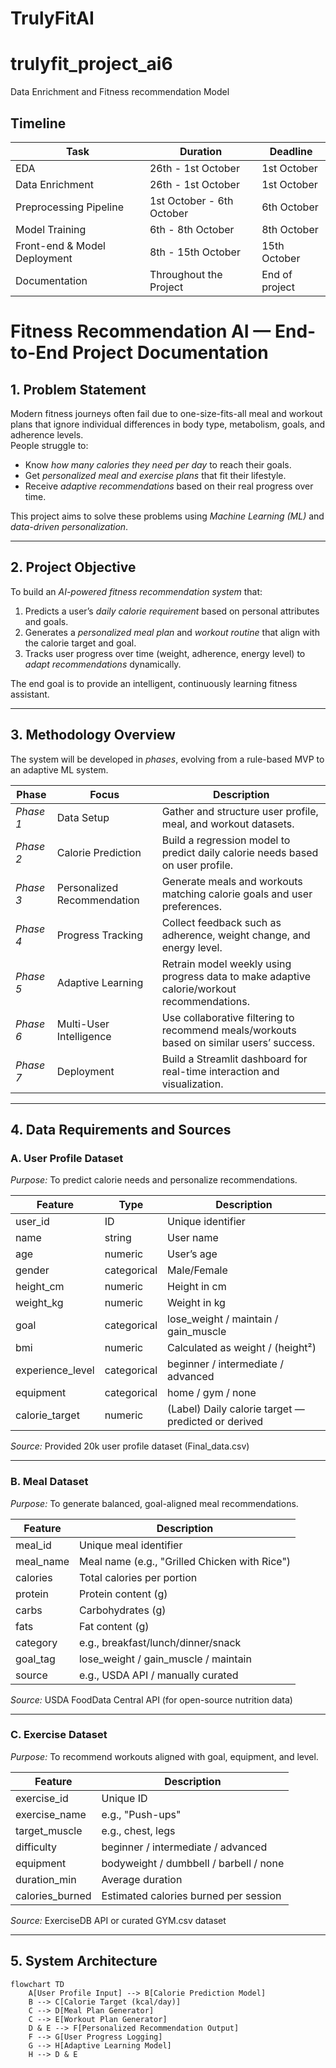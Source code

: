 # TrulyFitAI
# trulyfit_project_ai6
Data Enrichment and Fitness recommendation Model

## Timeline
| Task | Duration | Deadline |
|------|----------|----------|
| EDA | 26th - 1st October | 1st October |
| Data Enrichment | 26th - 1st October | 1st October |
| Preprocessing Pipeline | 1st October - 6th October | 6th October |
| Model Training | 6th - 8th October | 8th October |
| Front-end & Model Deployment | 8th - 15th October | 15th October |
| Documentation | Throughout the Project | End of project |

#  Fitness Recommendation AI — End-to-End Project Documentation

##  1. Problem Statement

Modern fitness journeys often fail due to one-size-fits-all meal and workout plans that ignore individual differences in body type, metabolism, goals, and adherence levels.  
People struggle to:
- Know *how many calories they need per day* to reach their goals.  
- Get *personalized meal and exercise plans* that fit their lifestyle.  
- Receive *adaptive recommendations* based on their real progress over time.  

This project aims to solve these problems using *Machine Learning (ML)* and *data-driven personalization*.

---

## 2. Project Objective

To build an *AI-powered fitness recommendation system* that:
1. Predicts a user’s *daily calorie requirement* based on personal attributes and goals.  
2. Generates a *personalized meal plan* and *workout routine* that align with the calorie target and goal.  
3. Tracks user progress over time (weight, adherence, energy level) to *adapt recommendations* dynamically.  

The end goal is to provide an intelligent, continuously learning fitness assistant.

---

## 3. Methodology Overview

The system will be developed in *phases*, evolving from a rule-based MVP to an adaptive ML system.

| Phase | Focus | Description |
|-------|--------|-------------|
| *Phase 1* | Data Setup | Gather and structure user profile, meal, and workout datasets. |
| *Phase 2* | Calorie Prediction | Build a regression model to predict daily calorie needs based on user profile. |
| *Phase 3* | Personalized Recommendation | Generate meals and workouts matching calorie goals and user preferences. |
| *Phase 4* | Progress Tracking | Collect feedback such as adherence, weight change, and energy level. |
| *Phase 5* | Adaptive Learning | Retrain model weekly using progress data to make adaptive calorie/workout recommendations. |
| *Phase 6* | Multi-User Intelligence | Use collaborative filtering to recommend meals/workouts based on similar users’ success. |
| *Phase 7* | Deployment | Build a Streamlit dashboard for real-time interaction and visualization. |

---

##  4. Data Requirements and Sources

### A. User Profile Dataset
*Purpose:* To predict calorie needs and personalize recommendations.

| Feature | Type | Description |
|----------|------|-------------|
| user_id | ID | Unique identifier |
| name | string | User name |
| age | numeric | User’s age |
| gender | categorical | Male/Female |
| height_cm | numeric | Height in cm |
| weight_kg | numeric | Weight in kg |
| goal | categorical | lose_weight / maintain / gain_muscle |
| bmi | numeric | Calculated as weight / (height²) |
| experience_level | categorical | beginner / intermediate / advanced |
| equipment | categorical | home / gym / none |
| calorie_target | numeric | (Label) Daily calorie target — predicted or derived |

 *Source:* Provided 20k user profile dataset (Final_data.csv)

---

### B. Meal Dataset
*Purpose:* To generate balanced, goal-aligned meal recommendations.

| Feature | Description |
|----------|-------------|
| meal_id | Unique meal identifier |
| meal_name | Meal name (e.g., "Grilled Chicken with Rice") |
| calories | Total calories per portion |
| protein | Protein content (g) |
| carbs | Carbohydrates (g) |
| fats | Fat content (g) |
| category | e.g., breakfast/lunch/dinner/snack |
| goal_tag | lose_weight / gain_muscle / maintain |
| source | e.g., USDA API / manually curated |

 *Source:* USDA FoodData Central API (for open-source nutrition data)

---

### C. Exercise Dataset
*Purpose:* To recommend workouts aligned with goal, equipment, and level.

| Feature | Description |
|----------|-------------|
| exercise_id | Unique ID |
| exercise_name | e.g., "Push-ups" |
| target_muscle | e.g., chest, legs |
| difficulty | beginner / intermediate / advanced |
| equipment | bodyweight / dumbbell / barbell / none |
| duration_min | Average duration |
| calories_burned | Estimated calories burned per session |

 *Source:* ExerciseDB API or curated GYM.csv dataset

---

## 5. System Architecture

```mermaid
flowchart TD
    A[User Profile Input] --> B[Calorie Prediction Model]
    B --> C[Calorie Target (kcal/day)]
    C --> D[Meal Plan Generator]
    C --> E[Workout Plan Generator]
    D & E --> F[Personalized Recommendation Output]
    F --> G[User Progress Logging]
    G --> H[Adaptive Learning Model]
    H --> D & E